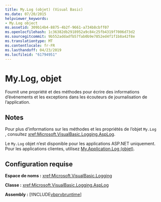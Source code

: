```yaml
---
title: My.Log (objet) (Visual Basic)
ms.date: 07/20/2015
helpviewer_keywords:
- My.Log object
ms.assetid: 309b14b4-8875-4b2f-9661-a734b8cbff07
ms.openlocfilehash: 1c36382db2918952a9c84c25fb4319f7006d73d2
ms.sourcegitcommit: 9b552addadfb57fab0b9e7852ed4f1f1b8a42f8e
ms.translationtype: MT
ms.contentlocale: fr-FR
ms.lasthandoff: 04/23/2019
ms.locfileid: "61794951"
---
```

# <a name="mylog-object"></a>My.Log, objet
Fournit une propriété et des méthodes pour écrire des informations d’événements et les exceptions dans les écouteurs de journalisation de l’application.  
  
## <a name="remarks"></a>Notes  
 Pour plus d’informations sur les méthodes et les propriétés de l’objet `My.Log` , consultez <xref:Microsoft.VisualBasic.Logging.AspLog>.  
  
 Le `My.Log` objet n’est disponible pour les applications ASP.NET uniquement. Pour les applications clientes, utilisez [My.Application.Log (objet)](../../../visual-basic/language-reference/objects/my-application-log-object.md).  
  
## <a name="requirements"></a>Configuration requise  
 **Espace de noms :** <xref:Microsoft.VisualBasic.Logging>  
  
 **Classe :** <xref:Microsoft.VisualBasic.Logging.AspLog>  
  
 **Assembly :** [!INCLUDE[vbprvbruntime](~/includes/vbprvbruntime-md.md)]

